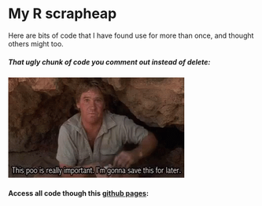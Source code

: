 # My R scrapheap

Here are bits of code that I have found use for more than once, and thought others might too.

##### *That ugly chunk of code you comment out instead of delete:*
![](steve_irwin.gif)




#### Access all code though this [github pages](https://hcliedtke.github.io/R-scrapheap/):

 
 
 
